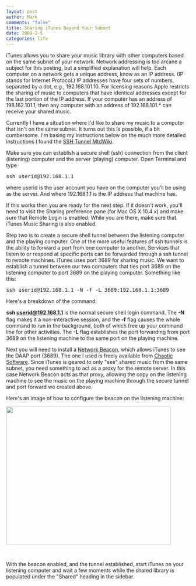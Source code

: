 ```yaml
--- 
layout: post
author: Mark
comments: "false"
title: Sharing iTunes Beyond Your Subnet
date: 2009-2-5
categories: life
---
```

iTunes allows you to share your music library with other computers based on the same subnet of your network. Network addressing is too arcane a subject for this posting, but a simplified explanation will help. Each computer on a network gets a unique address, know as an IP address. (IP stands for Internet Protocol.) IP addresses have four sets of numbers, separated by a dot, e.g., 192.168.101.10. For licensing reasons Apple restricts the sharing of music to computers that have identical addresses except for the last portion of the IP address. If your computer has an address of 198.162.101.1, then any computer with an address of 192.168.101.* can receive your shared music.

Currently I have a situation where I'd like to share my music to a computer that isn't on the same subnet. It turns out this is possible, if a bit cumbersome. I'm basing my instructions below on the much more detailed instructions I found the <a title="SSH Tunnel MtdWiki" href="http://wiki.mt-daapd.org/wiki/SSH_Tunnel" target="_blank">SSH Tunnel MtdWiki</a>.  

Make sure you can establish a secure shell (ssh) connection from the client (listening) computer and the server (playing) computer. Open Terminal and type
<pre>ssh userid@192.168.1.1</pre>
where userid is the user account you have on the computer you'll be using as the server. And where 192.168.1.1 is the IP address that machine has.

If this works then you are ready for the next step. If it doesn't work, you'll need to visit the Sharing preference pane (for Mac OS X 10.4.x) and make sure that Remote Login is enabled. While you are there, make sure that iTunes Music Sharing is also enabled.

Step two is to create a secure shell tunnel between the listening computer and the playing computer. One of the more useful features of ssh tunnels is the ability to forward a port from one computer to another. Services that listen to or respond at specific ports can be forwarded through a ssh tunnel to remote machines. iTunes uses port 3689 for sharing music. We want to establish a tunnel between our two computers that ties port 3689 on the listening computer to port 3689 on the playing computer. Something like this:
<pre>ssh userid@192.168.1.1 -N -f -L 3689:192.168.1.1:3689</pre>
Here's a breakdown of the command:

<span style="font-family: 'Courier New'; line-height: 18px; white-space: pre;"><strong>s</strong></span><strong>sh userid@192.168.1.1</strong> is the normal secure shell login command. The <strong>-N</strong> flag makes it a non-interactive session, and the <strong>-f</strong> flag causes the whole command to run in the background, both of which free up your command line for other activities. The <strong>-L</strong> flag establishes the port forwarding from port 3689 on the listening machine to the same port on the playing machine.

Next you will need to install a <a title="Network Beacon" href="http://www.chaoticsoftware.com/ProductPages/NetworkBeacon.html" target="_blank">Network Beacon</a>, which allows iTunes to see the DAAP port (3689). The one I used is freely available from <a title="Chaotic Software" href="http://www.chaoticsoftware.com/" target="_blank">Chaotic Software</a>. Since iTunes is geared to only "see" shared music from the same subnet, you need something to act as a proxy for the remote server. In this case Network Beacon acts as that proxy, allowing the copy on the listening machine to see the music on the playing machine through the secure tunnel and port forward we created above.

Here's an image of how to configure the beacon on the listening machine:

<img class="alignnone" src="http://zanshin.net/images/beacon.png" alt="" width="451" height="377" />

 

With the beacon enabled, and the tunnel established, start iTunes on your listening computer and wait a few moments while the shared library is populated under the "Shared" heading in the sidebar.

